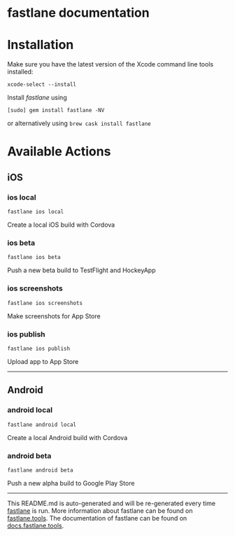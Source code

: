 fastlane documentation
================
# Installation

Make sure you have the latest version of the Xcode command line tools installed:

```
xcode-select --install
```

Install _fastlane_ using
```
[sudo] gem install fastlane -NV
```
or alternatively using `brew cask install fastlane`

# Available Actions
## iOS
### ios local
```
fastlane ios local
```
Create a local iOS build with Cordova
### ios beta
```
fastlane ios beta
```
Push a new beta build to TestFlight and HockeyApp
### ios screenshots
```
fastlane ios screenshots
```
Make screenshots for App Store
### ios publish
```
fastlane ios publish
```
Upload app to App Store

----

## Android
### android local
```
fastlane android local
```
Create a local Android build with Cordova
### android beta
```
fastlane android beta
```
Push a new alpha build to Google Play Store

----

This README.md is auto-generated and will be re-generated every time [fastlane](https://fastlane.tools) is run.
More information about fastlane can be found on [fastlane.tools](https://fastlane.tools).
The documentation of fastlane can be found on [docs.fastlane.tools](https://docs.fastlane.tools).
